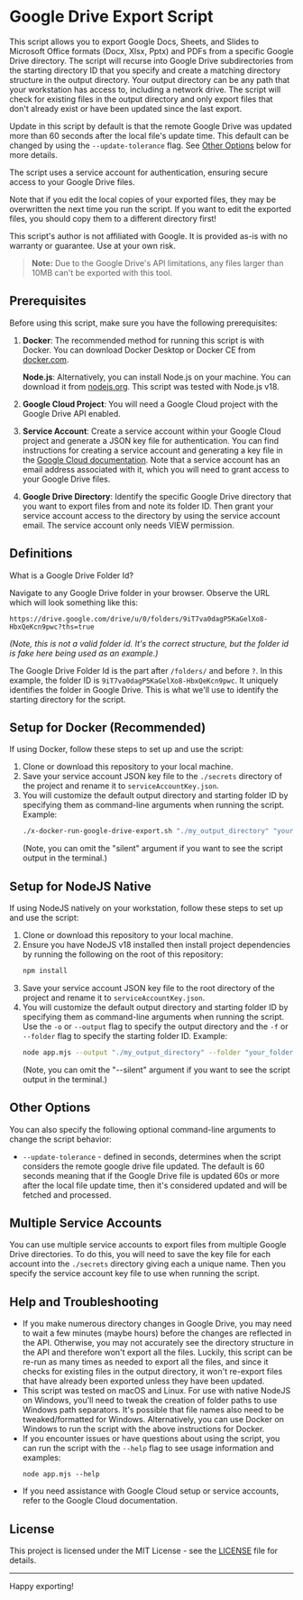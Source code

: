 # Google Drive Export Script

This script allows you to export Google Docs, Sheets, and Slides to Microsoft Office formats (Docx, Xlsx, Pptx) and PDFs from a specific Google Drive directory. The script will recurse into Google Drive subdirectories from the starting directory ID that you specify and create a matching directory structure in the output directory. Your output directory can be any path that your workstation has access to, including a network drive. The script will check for existing files in the output directory and only export files that don't already exist or have been updated since the last export.

Update in this script by default is that the remote Google Drive was updated more than 60 seconds after the local file's update time. This default can be changed by using the `--update-tolerance` flag. See [Other Options](#other-options) below for more details.

The script uses a service account for authentication, ensuring secure access to your Google Drive files.

Note that if you edit the local copies of your exported files, they may be overwritten the next time you run the script. If you want to edit the exported files, you should copy them to a different directory first!

This script's author is not affiliated with Google. It is provided as-is with no warranty or guarantee. Use at your own risk.

> **Note:** Due to the Google Drive's API limitations, any files larger than 10MB can't be exported with this tool.

## Prerequisites

Before using this script, make sure you have the following prerequisites:

1. **Docker**: The recommended method for running this script is with Docker. You can download Docker Desktop or Docker CE from [docker.com](https://www.docker.com/).
   
   **Node.js**: Alternatively, you can install Node.js on your machine. You can download it from [nodejs.org](https://nodejs.org/). This script was tested with Node.js v18.
2. **Google Cloud Project**: You will need a Google Cloud project with the Google Drive API enabled.
3. **Service Account**: Create a service account within your Google Cloud project and generate a JSON key file for authentication. You can find instructions for creating a service account and generating a key file in the [Google Cloud documentation](https://cloud.google.com/iam/docs/creating-managing-service-account-keys). Note that a service account has an email address associated with it, which you will need to grant access to your Google Drive files.
4. **Google Drive Directory**: Identify the specific Google Drive directory that you want to export files from and note its folder ID. Then grant your service account access to the directory by using the service account email. The service account only needs VIEW permission.

## Definitions

What is a Google Drive Folder Id?

Navigate to any Google Drive folder in your browser. Observe the URL which will look something like this:
```text
https://drive.google.com/drive/u/0/folders/9iT7va0dagP5KaGelXo8-HbxQeKcn9pwc?ths=true
```
_(Note, this is not a valid folder id. It's the correct structure, but the folder id is fake here being used as an example.)_

The Google Drive Folder Id is the part after `/folders/` and before `?`. In this example, the folder ID is `9iT7va0dagP5KaGelXo8-HbxQeKcn9pwc`. It uniquely identifies the folder in Google Drive. This is what we'll use to identify the starting directory for the script.

## Setup for Docker (Recommended)

If using Docker, follow these steps to set up and use the script:

1. Clone or download this repository to your local machine.
2. Save your service account JSON key file to the `./secrets` directory of the project and rename it to `serviceAccountKey.json`.
3. You will customize the default output directory and starting folder ID by specifying them as command-line arguments when running the script.
   Example:
   ``` bash
   ./x-docker-run-google-drive-export.sh "./my_output_directory" "your_folder_id" "serviceAccountKey.json" silent
   ```
   (Note, you can omit the "silent" argument if you want to see the script output in the terminal.)

## Setup for NodeJS Native

If using NodeJS natively on your workstation, follow these steps to set up and use the script:

1. Clone or download this repository to your local machine.
2. Ensure you have NodeJS v18 installed then install project dependencies by running the following on the root of this repository:
   ``` bash
   npm install
   ```
3. Save your service account JSON key file to the root directory of the project and rename it to `serviceAccountKey.json`.
4. You will customize the default output directory and starting folder ID by specifying them as command-line arguments when running the script. Use the `-o` or `--output` flag to specify the output directory and the `-f` or `--folder` flag to specify the starting folder ID.
   Example:
   ``` bash
   node app.mjs --output "./my_output_directory" --folder "your_folder_id" --keyfile "serviceAccountKey.json" --silent
   ```
   (Note, you can omit the "--silent" argument if you want to see the script output in the terminal.)

## Other Options

You can also specify the following optional command-line arguments to change the script behavior:
- `--update-tolerance` - defined in seconds, determines when the script considers the remote google drive file updated. The default is 60 seconds meaning that if the Google Drive file is updated 60s or more after the local file update time, then it's considered updated and will be fetched and processed.

## Multiple Service Accounts

You can use multiple service accounts to export files from multiple Google Drive directories. To do this, you will need to save the key file for each account into the `./secrets` directory giving each a unique name. Then you specify the service account key file to use when running the script. 

## Help and Troubleshooting

- If you make numerous directory changes in Google Drive, you may need to wait a few minutes (maybe hours) before the changes are reflected in the API. Otherwise, you may not accurately see the directory structure in the API and therefore won't export all the files. Luckily, this script can be re-run as many times as needed to export all the files, and since it checks for existing files in the output directory, it won't re-export files that have already been exported unless they have been updated.
- This script was tested on macOS and Linux. For use with native NodeJS on Windows, you'll need to tweak the creation of folder paths to use Windows path separators. It's possible that file names also need to be tweaked/formatted for Windows. Alternatively, you can use Docker on Windows to run the script with the above instructions for Docker.
- If you encounter issues or have questions about using the script, you can run the script with the `--help` flag to see usage information and examples:
  ```
  node app.mjs --help
  ```
- If you need assistance with Google Cloud setup or service accounts, refer to the Google Cloud documentation.

## License

This project is licensed under the MIT License - see the [LICENSE](LICENSE) file for details.

---

Happy exporting!
